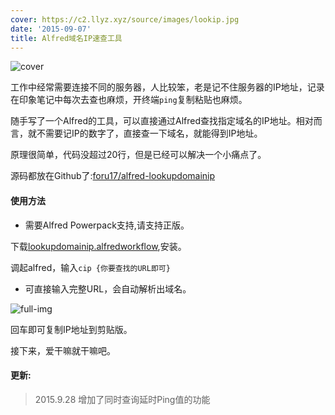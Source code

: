 ```yaml
---
cover: https://c2.llyz.xyz/source/images/lookip.jpg
date: '2015-09-07'
title: Alfred域名IP速查工具
---
```


![cover](https://c2.llyz.xyz/source/images/lookip.jpg)

工作中经常需要连接不同的服务器，人比较笨，老是记不住服务器的IP地址，记录在印象笔记中每次去查也麻烦，开终端`ping`复制粘贴也麻烦。

随手写了一个Alfred的工具，可以直接通过Alfred查找指定域名的IP地址。相对而言，就不需要记IP的数字了，直接查一下域名，就能得到IP地址。

原理很简单，代码没超过20行，但是已经可以解决一个小痛点了。

源码都放在Github了:[foru17/alfred-lookupdomainip](https://github.com/foru17/alfred-lookupdomainip)

#### 使用方法

- 需要Alfred Powerpack支持,请支持正版。

下载[lookupdomainip.alfredworkflow](https://github.com/foru17/alfred-lookupdomainip/raw/master/lookupdomainip.alfredworkflow),安装。

调起alfred，输入`cip {你要查找的URL即可}`

- 可直接输入完整URL，会自动解析出域名。

![full-img](https://c2.llyz.xyz/source/images/cip2.jpg)

回车即可复制IP地址到剪贴版。

接下来，爱干嘛就干嘛吧。

#### 更新:

> 2015.9.28 增加了同时查询延时Ping值的功能
